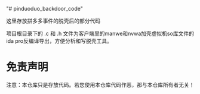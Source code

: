 "# pinduoduo_backdoor_code" 

这里存放拼多多事件的脱壳后的部分代码

项目根目录下的 .c 和 .h 文件为客户端里的manwe和nvwa加壳虚拟机so库文件的ida pro反编译导出，方便分析和写脱壳工具。

# 免责声明

注意：本仓库只是存放代码。若您使用本仓库代码作恶，那与本仓库所有者无关！
